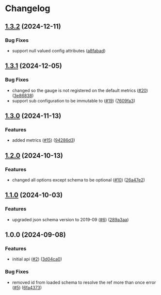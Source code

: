 # Changelog

## [1.3.2](https://github.com/MapColonies/config/compare/v1.3.1...v1.3.2) (2024-12-11)


### Bug Fixes

* support null valued config attributes ([a8fabad](https://github.com/MapColonies/config/commit/a8fabad30160e542dfc3c25862fb40db54c9cde6))

## [1.3.1](https://github.com/MapColonies/config/compare/v1.3.0...v1.3.1) (2024-12-05)


### Bug Fixes

* changed so the gauge is not registered on the default metrics ([#20](https://github.com/MapColonies/config/issues/20)) ([3e86838](https://github.com/MapColonies/config/commit/3e86838999aca5b366de4f997862df8da4734890))
* support sub configuration to be immutable to ([#19](https://github.com/MapColonies/config/issues/19)) ([7609fa3](https://github.com/MapColonies/config/commit/7609fa3b1394bac06ad59fdc698ce83c26083814))

## [1.3.0](https://github.com/MapColonies/config/compare/v1.2.0...v1.3.0) (2024-11-13)


### Features

* added metrics ([#15](https://github.com/MapColonies/config/issues/15)) ([94286d3](https://github.com/MapColonies/config/commit/94286d31ab62545ca6cda36ff8d57f8164454dd3))

## [1.2.0](https://github.com/MapColonies/config/compare/v1.1.0...v1.2.0) (2024-10-13)


### Features

* changed all options except schema to be optional ([#10](https://github.com/MapColonies/config/issues/10)) ([26a47e2](https://github.com/MapColonies/config/commit/26a47e265854db8d7b61e6e6602ef3224b50122a))

## [1.1.0](https://github.com/MapColonies/config/compare/v1.0.0...v1.1.0) (2024-10-03)


### Features

* upgraded json schema version to 2019-09 ([#6](https://github.com/MapColonies/config/issues/6)) ([289a3aa](https://github.com/MapColonies/config/commit/289a3aa30c0d1492ecd957df284e045710305d16))

## 1.0.0 (2024-09-08)


### Features

* initial api ([#2](https://github.com/MapColonies/config/issues/2)) ([3d04ca0](https://github.com/MapColonies/config/commit/3d04ca0c01560219a1c00d6a41168446e3bf3809))


### Bug Fixes

* removed id from loaded schema to resolve the ref more than once error ([#5](https://github.com/MapColonies/config/issues/5)) ([6fa4373](https://github.com/MapColonies/config/commit/6fa43732ce98e908d7676125c311d71554e2b9d9))
